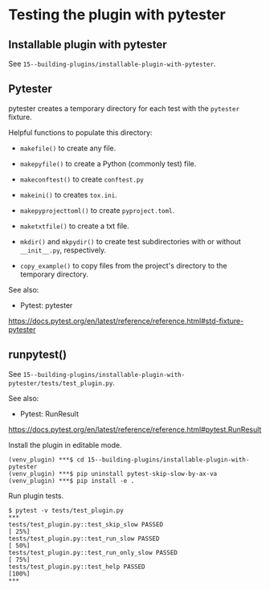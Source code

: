 # Testing the plugin with pytester

## Installable plugin with pytester

See `15--building-plugins/installable-plugin-with-pytester`.

## Pytester

pytester creates a temporary directory for each test with the `pytester` fixture.

Helpful functions to populate this directory:

- `makefile()` to create any file.

- `makepyfile()` to create a Python (commonly test) file.

- `makeconftest()` to create `conftest.py`

- `makeini()` to creates `tox.ini`.

- `makepyprojecttoml()` to create `pyproject.toml`.

- `maketxtfile()` to create a txt file.

- `mkdir()` and `mkpydir()` to create test subdirectories with or without `__init__.py`, respectively.

- `copy_example()` to copy files from the project's directory to the temporary directory.

See also: 

- Pytest: pytester

https://docs.pytest.org/en/latest/reference/reference.html#std-fixture-pytester

## runpytest()

See `15--building-plugins/installable-plugin-with-pytester/tests/test_plugin.py`.

See also:

- Pytest: RunResult

https://docs.pytest.org/en/latest/reference/reference.html#pytest.RunResult

Install the plugin in editable mode.
```unix
(venv_plugin) ***$ cd 15--building-plugins/installable-plugin-with-pytester
(venv_plugin) ***$ pip uninstall pytest-skip-slow-by-ax-va
(venv_plugin) ***$ pip install -e .
```

Run plugin tests.
```unix
$ pytest -v tests/test_plugin.py
***
tests/test_plugin.py::test_skip_slow PASSED                                                                       [ 25%]
tests/test_plugin.py::test_run_slow PASSED                                                                        [ 50%]
tests/test_plugin.py::test_run_only_slow PASSED                                                                   [ 75%]
tests/test_plugin.py::test_help PASSED                                                                            [100%]
***
```
